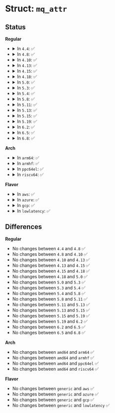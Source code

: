 # Struct: <code>mq_attr</code>

## Status
<b>Regular</b>
<ul>
<li>
<details>
<summary>In <code>4.4</code>: ✅</summary>

```c
struct mq_attr {
    __kernel_long_t mq_flags;
    __kernel_long_t mq_maxmsg;
    __kernel_long_t mq_msgsize;
    __kernel_long_t mq_curmsgs;
    __kernel_long_t __reserved[4];
};
```
</details>
</li>
<li>
<details>
<summary>In <code>4.8</code>: ✅</summary>

```c
struct mq_attr {
    __kernel_long_t mq_flags;
    __kernel_long_t mq_maxmsg;
    __kernel_long_t mq_msgsize;
    __kernel_long_t mq_curmsgs;
    __kernel_long_t __reserved[4];
};
```
</details>
</li>
<li>
<details>
<summary>In <code>4.10</code>: ✅</summary>

```c
struct mq_attr {
    __kernel_long_t mq_flags;
    __kernel_long_t mq_maxmsg;
    __kernel_long_t mq_msgsize;
    __kernel_long_t mq_curmsgs;
    __kernel_long_t __reserved[4];
};
```
</details>
</li>
<li>
<details>
<summary>In <code>4.13</code>: ✅</summary>

```c
struct mq_attr {
    __kernel_long_t mq_flags;
    __kernel_long_t mq_maxmsg;
    __kernel_long_t mq_msgsize;
    __kernel_long_t mq_curmsgs;
    __kernel_long_t __reserved[4];
};
```
</details>
</li>
<li>
<details>
<summary>In <code>4.15</code>: ✅</summary>

```c
struct mq_attr {
    __kernel_long_t mq_flags;
    __kernel_long_t mq_maxmsg;
    __kernel_long_t mq_msgsize;
    __kernel_long_t mq_curmsgs;
    __kernel_long_t __reserved[4];
};
```
</details>
</li>
<li>
<details>
<summary>In <code>4.18</code>: ✅</summary>

```c
struct mq_attr {
    __kernel_long_t mq_flags;
    __kernel_long_t mq_maxmsg;
    __kernel_long_t mq_msgsize;
    __kernel_long_t mq_curmsgs;
    __kernel_long_t __reserved[4];
};
```
</details>
</li>
<li>
<details>
<summary>In <code>5.0</code>: ✅</summary>

```c
struct mq_attr {
    __kernel_long_t mq_flags;
    __kernel_long_t mq_maxmsg;
    __kernel_long_t mq_msgsize;
    __kernel_long_t mq_curmsgs;
    __kernel_long_t __reserved[4];
};
```
</details>
</li>
<li>
<details>
<summary>In <code>5.3</code>: ✅</summary>

```c
struct mq_attr {
    __kernel_long_t mq_flags;
    __kernel_long_t mq_maxmsg;
    __kernel_long_t mq_msgsize;
    __kernel_long_t mq_curmsgs;
    __kernel_long_t __reserved[4];
};
```
</details>
</li>
<li>
<details>
<summary>In <code>5.4</code>: ✅</summary>

```c
struct mq_attr {
    __kernel_long_t mq_flags;
    __kernel_long_t mq_maxmsg;
    __kernel_long_t mq_msgsize;
    __kernel_long_t mq_curmsgs;
    __kernel_long_t __reserved[4];
};
```
</details>
</li>
<li>
<details>
<summary>In <code>5.8</code>: ✅</summary>

```c
struct mq_attr {
    __kernel_long_t mq_flags;
    __kernel_long_t mq_maxmsg;
    __kernel_long_t mq_msgsize;
    __kernel_long_t mq_curmsgs;
    __kernel_long_t __reserved[4];
};
```
</details>
</li>
<li>
<details>
<summary>In <code>5.11</code>: ✅</summary>

```c
struct mq_attr {
    __kernel_long_t mq_flags;
    __kernel_long_t mq_maxmsg;
    __kernel_long_t mq_msgsize;
    __kernel_long_t mq_curmsgs;
    __kernel_long_t __reserved[4];
};
```
</details>
</li>
<li>
<details>
<summary>In <code>5.13</code>: ✅</summary>

```c
struct mq_attr {
    __kernel_long_t mq_flags;
    __kernel_long_t mq_maxmsg;
    __kernel_long_t mq_msgsize;
    __kernel_long_t mq_curmsgs;
    __kernel_long_t __reserved[4];
};
```
</details>
</li>
<li>
<details>
<summary>In <code>5.15</code>: ✅</summary>

```c
struct mq_attr {
    __kernel_long_t mq_flags;
    __kernel_long_t mq_maxmsg;
    __kernel_long_t mq_msgsize;
    __kernel_long_t mq_curmsgs;
    __kernel_long_t __reserved[4];
};
```
</details>
</li>
<li>
<details>
<summary>In <code>5.19</code>: ✅</summary>

```c
struct mq_attr {
    __kernel_long_t mq_flags;
    __kernel_long_t mq_maxmsg;
    __kernel_long_t mq_msgsize;
    __kernel_long_t mq_curmsgs;
    __kernel_long_t __reserved[4];
};
```
</details>
</li>
<li>
<details>
<summary>In <code>6.2</code>: ✅</summary>

```c
struct mq_attr {
    __kernel_long_t mq_flags;
    __kernel_long_t mq_maxmsg;
    __kernel_long_t mq_msgsize;
    __kernel_long_t mq_curmsgs;
    __kernel_long_t __reserved[4];
};
```
</details>
</li>
<li>
<details>
<summary>In <code>6.5</code>: ✅</summary>

```c
struct mq_attr {
    __kernel_long_t mq_flags;
    __kernel_long_t mq_maxmsg;
    __kernel_long_t mq_msgsize;
    __kernel_long_t mq_curmsgs;
    __kernel_long_t __reserved[4];
};
```
</details>
</li>
<li>
<details>
<summary>In <code>6.8</code>: ✅</summary>

```c
struct mq_attr {
    __kernel_long_t mq_flags;
    __kernel_long_t mq_maxmsg;
    __kernel_long_t mq_msgsize;
    __kernel_long_t mq_curmsgs;
    __kernel_long_t __reserved[4];
};
```
</details>
</li>
</ul>
<b>Arch</b>
<ul>
<li>
<details>
<summary>In <code>arm64</code>: ✅</summary>

```c
struct mq_attr {
    __kernel_long_t mq_flags;
    __kernel_long_t mq_maxmsg;
    __kernel_long_t mq_msgsize;
    __kernel_long_t mq_curmsgs;
    __kernel_long_t __reserved[4];
};
```
</details>
</li>
<li>
<details>
<summary>In <code>armhf</code>: ✅</summary>

```c
struct mq_attr {
    __kernel_long_t mq_flags;
    __kernel_long_t mq_maxmsg;
    __kernel_long_t mq_msgsize;
    __kernel_long_t mq_curmsgs;
    __kernel_long_t __reserved[4];
};
```
</details>
</li>
<li>
<details>
<summary>In <code>ppc64el</code>: ✅</summary>

```c
struct mq_attr {
    __kernel_long_t mq_flags;
    __kernel_long_t mq_maxmsg;
    __kernel_long_t mq_msgsize;
    __kernel_long_t mq_curmsgs;
    __kernel_long_t __reserved[4];
};
```
</details>
</li>
<li>
<details>
<summary>In <code>riscv64</code>: ✅</summary>

```c
struct mq_attr {
    __kernel_long_t mq_flags;
    __kernel_long_t mq_maxmsg;
    __kernel_long_t mq_msgsize;
    __kernel_long_t mq_curmsgs;
    __kernel_long_t __reserved[4];
};
```
</details>
</li>
</ul>
<b>Flavor</b>
<ul>
<li>
<details>
<summary>In <code>aws</code>: ✅</summary>

```c
struct mq_attr {
    __kernel_long_t mq_flags;
    __kernel_long_t mq_maxmsg;
    __kernel_long_t mq_msgsize;
    __kernel_long_t mq_curmsgs;
    __kernel_long_t __reserved[4];
};
```
</details>
</li>
<li>
<details>
<summary>In <code>azure</code>: ✅</summary>

```c
struct mq_attr {
    __kernel_long_t mq_flags;
    __kernel_long_t mq_maxmsg;
    __kernel_long_t mq_msgsize;
    __kernel_long_t mq_curmsgs;
    __kernel_long_t __reserved[4];
};
```
</details>
</li>
<li>
<details>
<summary>In <code>gcp</code>: ✅</summary>

```c
struct mq_attr {
    __kernel_long_t mq_flags;
    __kernel_long_t mq_maxmsg;
    __kernel_long_t mq_msgsize;
    __kernel_long_t mq_curmsgs;
    __kernel_long_t __reserved[4];
};
```
</details>
</li>
<li>
<details>
<summary>In <code>lowlatency</code>: ✅</summary>

```c
struct mq_attr {
    __kernel_long_t mq_flags;
    __kernel_long_t mq_maxmsg;
    __kernel_long_t mq_msgsize;
    __kernel_long_t mq_curmsgs;
    __kernel_long_t __reserved[4];
};
```
</details>
</li>
</ul>

## Differences
<b>Regular</b>
<ul>
<li>
No changes between <code>4.4</code> and <code>4.8</code> ✅
</li>
<li>
No changes between <code>4.8</code> and <code>4.10</code> ✅
</li>
<li>
No changes between <code>4.10</code> and <code>4.13</code> ✅
</li>
<li>
No changes between <code>4.13</code> and <code>4.15</code> ✅
</li>
<li>
No changes between <code>4.15</code> and <code>4.18</code> ✅
</li>
<li>
No changes between <code>4.18</code> and <code>5.0</code> ✅
</li>
<li>
No changes between <code>5.0</code> and <code>5.3</code> ✅
</li>
<li>
No changes between <code>5.3</code> and <code>5.4</code> ✅
</li>
<li>
No changes between <code>5.4</code> and <code>5.8</code> ✅
</li>
<li>
No changes between <code>5.8</code> and <code>5.11</code> ✅
</li>
<li>
No changes between <code>5.11</code> and <code>5.13</code> ✅
</li>
<li>
No changes between <code>5.13</code> and <code>5.15</code> ✅
</li>
<li>
No changes between <code>5.15</code> and <code>5.19</code> ✅
</li>
<li>
No changes between <code>5.19</code> and <code>6.2</code> ✅
</li>
<li>
No changes between <code>6.2</code> and <code>6.5</code> ✅
</li>
<li>
No changes between <code>6.5</code> and <code>6.8</code> ✅
</li>
</ul>
<b>Arch</b>
<ul>
<li>
No changes between <code>amd64</code> and <code>arm64</code> ✅
</li>
<li>
No changes between <code>amd64</code> and <code>armhf</code> ✅
</li>
<li>
No changes between <code>amd64</code> and <code>ppc64el</code> ✅
</li>
<li>
No changes between <code>amd64</code> and <code>riscv64</code> ✅
</li>
</ul>
<b>Flavor</b>
<ul>
<li>
No changes between <code>generic</code> and <code>aws</code> ✅
</li>
<li>
No changes between <code>generic</code> and <code>azure</code> ✅
</li>
<li>
No changes between <code>generic</code> and <code>gcp</code> ✅
</li>
<li>
No changes between <code>generic</code> and <code>lowlatency</code> ✅
</li>
</ul>

